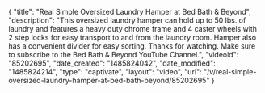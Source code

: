 {
    "title": "Real Simple Oversized Laundry Hamper at Bed Bath & Beyond",
    "description": "This oversized laundry hamper can hold up to 50 lbs. of laundry and features a heavy duty chrome frame and 4 caster wheels with 2 step locks for easy transport to and from the laundry room. Hamper also has a convenient divider for easy sorting. Thanks for watching. Make sure to subscribe to the Bed Bath & Beyond YouTube Channel.",
    "videoid": "85202695",
    "date_created": "1485824042",
    "date_modified": "1485824214",
    "type": "captivate",
    "layout": "video",
    "url": "\/v\/real-simple-oversized-laundry-hamper-at-bed-bath-beyond\/85202695"
}